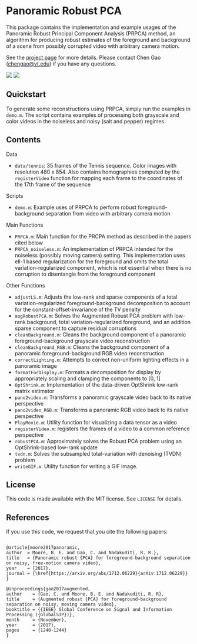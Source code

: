 # Panoramic Robust PCA

This package contains the implementation and example usages of the 
Panoramic Robust Principal Component Analysis (PRPCA) method, an algorithm
for producing robust estimates of the foreground and background of a scene
from possibly corrupted video with arbitrary camera motion.

See the [project page](https://gaochen315.github.io/pRPCA/) for more details. Please contact Chen Gao (chengao@vt.edu) if you have any questions.

<img src='Tennis_PRPCA.gif'>
<img src='Tennis_Pano.gif'>

## Quickstart

To generate some reconstructions using PRPCA, simply run the examples in
`demo.m`. The script contains examples of processing both grayscale and
color videos in the noiseless and noisy (salt and pepper) regimes.


## Contents

Data

 - `data/tennis`: 35 frames of the Tennis sequence. Color images with
    resolution 480 x 854. Also contains homographies computed by the
    `registerVideo` function for mapping each frame to the coordinates of
    the 17th frame of the sequence

Scripts

- `demo.m`: Example uses of PRPCA to perform robust foreground-background
    separation from video with arbitrary camera motion

Main Functions

- `PRPCA.m`: Main function for the PRCPA method as described in the papers
    cited below
- `PRPCA_noiseless.m`: An implementation of PRPCA intended for the
    noiseless (possibly moving camera) setting. This implementation uses
    ell-1 based regularization for the foreground and omits the total
    variation-regularized component, which is not essential when there is
    no corruption to disentangle from the foreground component

Other Functions

- `adjustLS.m`: Adjusts the low-rank and sparse components of a
    total variation-regularized foreground-background decomposition to 
    account for the constant-offset-invariance of the TV penalty
- `augRobustPCA.m`: Solves the Augmented Robust PCA problem with low-rank
    background, total variation-regularized foreground, and an addition
    sparse component to capture residual corruptions
- `cleanBackground.m`: Cleans the background component of a panoramic
    foreground-background grayscale video reconstruction
- `cleanBackground_RGB.m`: Cleans the background component of a panoramic
    foreground-background RGB video reconstruction
- `correctLighting.m`: Attempts to correct non-uniform lighting effects in
    a panoramic image
- `formatForDisplay.m`: Formats a decomposition for display by appropriately
    scaling and clamping the components to [0, 1]
- `OptShrink.m`: Implementation of the data-driven OptShrink low-rank
    matrix estimator
- `pano2video.m`: Transforms a panoramic grayscale video back to its
    native perspective
- `pano2video_RGB.m`: Transforms a panoramic RGB video back to its native
    perspective
- `PlayMovie.m`: Utility function for visualizing a data tensor as a video
- `registerVideo.m`: registers the frames of a video to a common reference
    perspective
- `robustPCA.m`: Approximately solves the Robust PCA problem using an
    OptShrink-based low-rank update
- `tvdn.m`: Solves the subsampled total-variation with denoising (TVDN)
    problem
- `writeGIF.m`: Utility function for writing a GIF image.


## License

This code is made available with the MIT license. See `LICENSE` for
details.


## References

If you use this code, we request that you cite the following papers:

```

@article{moore2017panoramic,
author  = Moore, B. E. and Gao, C. and Nadakuditi, R. R.},
title   = {Panoramic robust {PCA} for foreground-background separation on noisy, free-motion camera video},
year    = {2017},
journal = {\href{https://arxiv.org/abs/1712.06229}{arXiv:1712.06229}}
}

@inproceedings{gao2017augmented,
author    = {Gao, C. and Moore, B. E. and Nadakuditi, R. R},
title     = {Augmented robust {PCA} for foreground-background separation on noisy, moving camera video},
booktitle = {{IEEE} Global Conference on Signal and Information Processing ({GlobalSIP})},
month     = {November},
year      = {2017},
pages     = {1240-1244}
}
```
